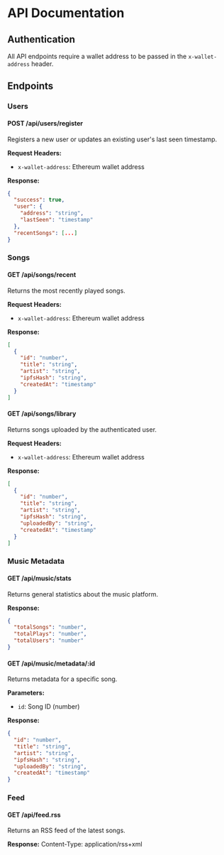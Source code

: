 
# API Documentation

## Authentication
All API endpoints require a wallet address to be passed in the `x-wallet-address` header.

## Endpoints

### Users

#### POST /api/users/register
Registers a new user or updates an existing user's last seen timestamp.

**Request Headers:**
- `x-wallet-address`: Ethereum wallet address

**Response:**
```json
{
  "success": true,
  "user": {
    "address": "string",
    "lastSeen": "timestamp"
  },
  "recentSongs": [...]
}
```

### Songs

#### GET /api/songs/recent
Returns the most recently played songs.

**Request Headers:**
- `x-wallet-address`: Ethereum wallet address

**Response:**
```json
[
  {
    "id": "number",
    "title": "string",
    "artist": "string",
    "ipfsHash": "string",
    "createdAt": "timestamp"
  }
]
```

#### GET /api/songs/library
Returns songs uploaded by the authenticated user.

**Request Headers:**
- `x-wallet-address`: Ethereum wallet address

**Response:**
```json
[
  {
    "id": "number",
    "title": "string",
    "artist": "string",
    "ipfsHash": "string",
    "uploadedBy": "string",
    "createdAt": "timestamp"
  }
]
```

### Music Metadata

#### GET /api/music/stats
Returns general statistics about the music platform.

**Response:**
```json
{
  "totalSongs": "number",
  "totalPlays": "number",
  "totalUsers": "number"
}
```

#### GET /api/music/metadata/:id
Returns metadata for a specific song.

**Parameters:**
- `id`: Song ID (number)

**Response:**
```json
{
  "id": "number",
  "title": "string",
  "artist": "string",
  "ipfsHash": "string",
  "uploadedBy": "string",
  "createdAt": "timestamp"
}
```

### Feed

#### GET /api/feed.rss
Returns an RSS feed of the latest songs.

**Response:**
Content-Type: application/rss+xml
